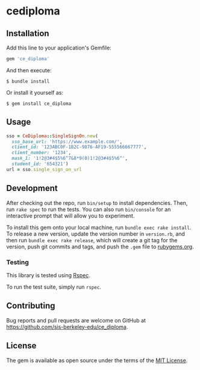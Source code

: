 # cediploma

## Installation

Add this line to your application's Gemfile:

```ruby
gem 'ce_diploma'
```

And then execute:

    $ bundle install

Or install it yourself as:

    $ gem install ce_diploma

## Usage

```ruby
sso = CeDiploma::SingleSignOn.new(
  sso_base_url: 'https://www.example.com/',
  client_id: '123ABC0F-1B2C-9876-AF19-555566667777',
  client_number: '1234',
  mask_1: '1!2@3#4$5%6^7&8*9(0)1!2@3#4$5%6^',
  student_id: '654321')
url = sso.single_sign_on_url
```

## Development

After checking out the repo, run `bin/setup` to install dependencies.
Then, run `rake spec` to run the tests.
You can also run `bin/console` for an interactive prompt that will allow you to experiment.

To install this gem onto your local machine, run `bundle exec rake install`.
To release a new version, update the version number in `version.rb`, and then run `bundle exec rake release`,
which will create a git tag for the version, push git commits and tags, and push the `.gem` file
to [rubygems.org](https://rubygems.org).

### Testing

This library is tested using [Rspec](https://github.com/rspec/rspec).

To run the test suite, simply run `rspec`.

## Contributing

Bug reports and pull requests are welcome on GitHub at https://github.com/sis-berkeley-edu/ce_diploma.

## License

The gem is available as open source under the terms of the [MIT License](https://opensource.org/licenses/MIT).
